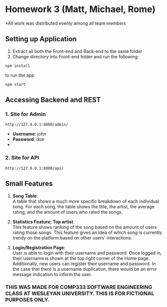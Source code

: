 # Homework 3 (Matt, Michael, Rome)
*All work was distributed evenly among all team members

## Setting up Application
1. Extract all both the Front-end and Back-end to the same folder
2. Change directory into Front-end folder and run the following:
```
npm install
```

to run the app
```
npm start
```

## Accessing Backend and REST
### 1. Site for Admin
```
http://127.0.0.1:8000/admin/
```
* **Username**: john
* **Password**: doe
* 
### 2. Site for API
```
http://127.0.0.1:8000/api/
```


## Small Features
   1. **Song Table**:
    <br> A table that shows a much more specific breakdown of each individual song. For each song, the table shows the title, the artist, the average rating, and the amount of users who rated the songs.

   2. **Statistics Feature; Top artist**:
    <br> This feature shows ranking of the song based on the amount of users rating those songs. This feature gives an idea of which song is currently trendy on the platform based on other users' interactions.

   3. **Login/Registration Page**:
    <br> User is able to login with their username and password. Once logged in, their username is shown at the top right corner of the Home page. Additionally, new users can register their username and password. In the case that there is a username duplication, there would be an error message indication to inform the user. 


### THIS WAS MADE FOR COMP333 SOFTWARE ENGINEERING CLASS AT WESLEYAN UNIVERSITY. THIS IS FOR FICTIONAL PURPOSES ONLY.